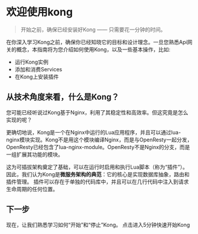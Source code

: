 # 欢迎使用kong

> 开始之前，确保已经安装好Kong —— 只需要花一分钟的时间。

在你深入学习Kong之前，确保你已经知晓它的目标和设计理念。一旦您熟悉Api网关的概念，本指南将为您介绍如何使用Kong，以及一些基本操作，比如:

- 运行Kong实例
- 添加和消费Services
- 在Kong上安装插件

## 从技术角度来看，什么是Kong？
您可能已经听说过Kong基于Nginx，利用了其稳定性和高效率。但这究竟是怎么实现的呢？

更确切地说，Kong是一个在Nginx中运行的Lua应用程序，并且可以通过lua-nginx模块实现。Kong不是用这个模块编译Nginx，而是与OpenResty一起分发，OpenResty已经包含了lua-nginx-module。OpenResty不是Nginx的分支，而是一组扩展其功能的模块。

这为可插拔架构奠定了基础，可以在运行时启用和执行Lua脚本（称为“插件”）。
因此，我们认为Kong是**微服务架构的典范**：它的核心是实现数据库抽象，路由和插件管理。
插件可以存在于单独的代码库中，并且可以在几行代码中注入到请求生命周期的任何位置。

## 下一步

现在，让我们熟悉学习如何“开始”和“停止”Kong。
点击进入5分钟快速开始Kong